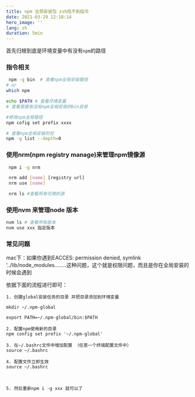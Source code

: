 ```yaml
---
title: npm 全局安装包 zsh找不到指令
date: 2021-03-29 12:18:14
hero_image: ''
lang: zh
duration: 5min
---
```


首先归根到底是环境变量中有没有`npm`的路径
### 指令相关
```sh 
 npm -g bin  # 查看npm全局安装路径
# or
which npm 

echo $PATH # 查看环境变量
# 查看里面有没有npm全局安装的bin目录

#修改npm全局路径
npm cofig set prefix xxxx

# 查看npm全局安装的包
npm -g list --depth=0

```

### 使用nrm(npm registry manage)来管理npm镜像源
```sh
 npm i -g nrm

 nrm add [name] [registry url]
 nrm use [name]

 nrm ls #查看所有可用的源
```

### 使用nvm 来管理node 版本

```sh  
nvm ls # 查看所有版本
nvm use xxx 指定版本

```


### 常见问题

mac下：如果你遇到EACCES: permission denied, symlink ‘../lib/node_modules........这种问题，这个就是权限问题，而且是你在全局安装的时候会遇到

依据下面的流程进行即可：

```
1. 创建global安装任务的目录 并把目录添加到环境变量

mkdir ~/.npm-global

export PATH=~/.npm-global/bin:$PATH

2. 配置npm使用新的目录
npm config set prefix '~/.npm-global'

3. 在~/.bashrc文件中增加配置 （任意一个终端配置文件中）
source ~/.bashrc

4. 配置文件立即生效
source ~/.bashrc



5. 然后重新npm i -g xxx 就可以了
```